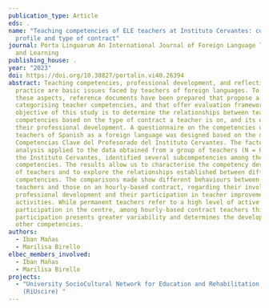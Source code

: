 ```yaml
---
publication_type: Article
eds: .
name: "Teaching competencies of ELE teachers at Instituto Cervantes: competency
  profile and type of contract"
journal: Porta Linguarum An International Journal of Foreign Language Teaching
  and Learning
publishing_house: .
year: "2023"
doi: https://doi.org/10.30827/portalin.vi40.26394
abstract: Teaching competencies, professional development, and reflective
  practice are basic issues faced by teachers of foreign languages. To work on
  these aspects, reference documents have been prepared that propose a way of
  categorising teacher competencies, and that offer evaluation frameworks. The
  objective of this study is to determine the relationships between teaching
  competencies based on the type of contract a teacher is on, and its effect on
  their professional development. A questionnaire on the competencies of
  teachers of Spanish as a foreign language was designed based on the document
  Competencias Clave del Profesorado del Instituto Cervantes. The factorial
  analysis applied to the data obtained from a group of teachers (N = 67) from
  the Instituto Cervantes, identified several subcompetencies among the original
  competencies. The results allow us to characterise the competency development
  of teachers and to explore the relationships established between different
  competencies. The comparisons made show different behaviours between permanent
  teachers and those on an hourly-based contract, regarding their involvement in
  professional development and their participation in teacher improvement
  activities. While permanent teachers refer to a high level of active
  participation in the centre, among hourly-based contract teachers this
  participation presents greater variability and determines the development of
  other competencies.
authors:
  - Iban Mañas
  - Marilisa Birello
elbec_members_involved:
  - Iban Mañas
  - Marilisa Birello
projects:
  - "University SocioCultural Network for Education and Rehabilitation in Prison
    (RiUscire) "
---
```

